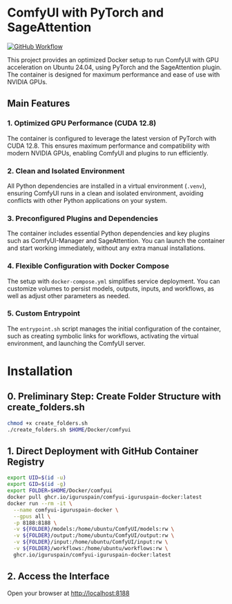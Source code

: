 # ComfyUI with PyTorch and SageAttention

[![GitHub Workflow](https://img.shields.io/github/actions/workflow/status/iguruspain/comfyui-iguruspain-docker/docker-publish.yml)](https://github.com/iguruspain/comfyui-iguruspain-docker/actions/workflows/docker-publish.yml)

This project provides an optimized Docker setup to run ComfyUI with GPU acceleration on Ubuntu 24.04, using PyTorch and the SageAttention plugin. The container is designed for maximum performance and ease of use with NVIDIA GPUs.

## Main Features

### 1. Optimized GPU Performance (CUDA 12.8)
The container is configured to leverage the latest version of PyTorch with CUDA 12.8. This ensures maximum performance and compatibility with modern NVIDIA GPUs, enabling ComfyUI and plugins to run efficiently.

### 2. Clean and Isolated Environment
All Python dependencies are installed in a virtual environment (`.venv`), ensuring ComfyUI runs in a clean and isolated environment, avoiding conflicts with other Python applications on your system.

### 3. Preconfigured Plugins and Dependencies
The container includes essential Python dependencies and key plugins such as ComfyUI-Manager and SageAttention. You can launch the container and start working immediately, without any extra manual installations.

### 4. Flexible Configuration with Docker Compose
The setup with `docker-compose.yml` simplifies service deployment. You can customize volumes to persist models, outputs, inputs, and workflows, as well as adjust other parameters as needed.

### 5. Custom Entrypoint
The `entrypoint.sh` script manages the initial configuration of the container, such as creating symbolic links for workflows, activating the virtual environment, and launching the ComfyUI server.

# Installation

## 0. Preliminary Step: Create Folder Structure with create_folders.sh
```bash
chmod +x create_folders.sh
./create_folders.sh $HOME/Docker/comfyui
```

## 1. Direct Deployment with GitHub Container Registry
```bash
export UID=$(id -u)
export GID=$(id -g)
export FOLDER=$HOME/Docker/comfyui
docker pull ghcr.io/iguruspain/comfyui-iguruspain-docker:latest
docker run --rm -it \
  --name comfyui-iguruspain-docker \
  --gpus all \
  -p 8188:8188 \
  -v ${FOLDER}/models:/home/ubuntu/ComfyUI/models:rw \
  -v ${FOLDER}/output:/home/ubuntu/ComfyUI/output:rw \
  -v ${FOLDER}/input:/home/ubuntu/ComfyUI/input:rw \
  -v ${FOLDER}/workflows:/home/ubuntu/workflows:rw \
  ghcr.io/iguruspain/comfyui-iguruspain-docker:latest
```

## 2. Access the Interface
Open your browser at [http://localhost:8188](http://localhost:8188)
